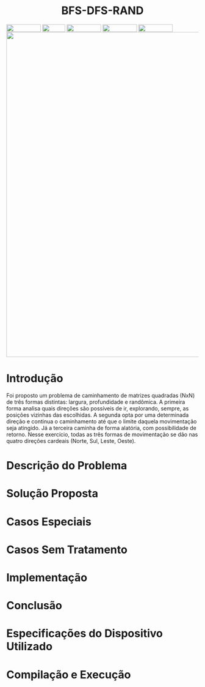 <h1 align="center"> BFS-DFS-RAND </h1>
<div style="display: inline-block;">
<img align="center" height="20px" width="90px" src="https://img.shields.io/badge/Maintained%3F-yes-green.svg"/> 
<img align="center" height="20px" width="60px" src="https://img.shields.io/badge/C%2B%2B-00599C?style=for-the-badge&logo=c%2B%2B&logoColor=white"/> 
<img align="center" height="20px" width="90px" src="https://img.shields.io/badge/Made%20for-VSCode-1f425f.svg"/> 
<img align="center" height="20px" width="90px" src="https://img.shields.io/badge/Contributions-welcome-brightgreen.svg?style=flat"/>
<img align="center" height="20px" width="90px" src="https://img.shields.io/badge/Compilation-Make-orange.svg"/>
</div>
<br><div align=center>
<img src="https://github.com/Guiliard/BFS-DFS-RAND/assets/127882640/2271e7af-6bdd-4e7d-ac3c-2a8d3768ad8a.png" width="850px">
</div>

# Introdução
<p>Foi proposto um problema de caminhamento de matrizes quadradas (NxN) de três formas distintas: largura, profundidade e randômica. A primeira forma analisa quais direções são possíveis de ir, explorando, sempre, as posições vizinhas das escolhidas. A segunda opta por uma determinada direção e continua o caminhamento até que o limite daquela movimentação seja atingido. Já a terceira caminha de forma alatória, com possibilidade de retorno. Nesse exercício, todas as três formas de movimentação se dão nas quatro direções cardeais (Norte, Sul, Leste, Oeste).</p> 

# Descrição do Problema

# Solução Proposta

# Casos Especiais

# Casos Sem Tratamento

# Implementação

# Conclusão

# Especificações do Dispositivo Utilizado

# Compilação e Execução
